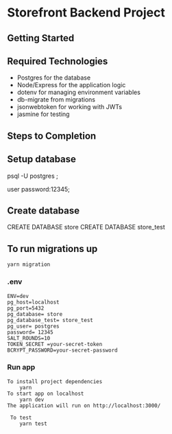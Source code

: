 # Storefront Backend Project
## Getting Started
## Required Technologies
- Postgres for the database
- Node/Express for the application logic
- dotenv  for managing environment variables
- db-migrate from  migrations
- jsonwebtoken  for working with JWTs
- jasmine for testing


## Steps to Completion

## Setup database
psql -U postgres ;

user password:12345;
## Create database 
CREATE DATABASE store
CREATE DATABASE store_test

## To run migrations up
    yarn migration
### .env
    ENV=dev
    pg_host=localhost
    pg_port=5432
    pg_database= store
    pg_database_test= store_test
    pg_user= postgres
    password= 12345
    SALT_ROUNDS=10
    TOKEN_SECRET =your-secret-token
    BCRYPT_PASSWORD=your-secret-password
### Run app
    To install project dependencies
        yarn
    To start app on localhost
        yarn dev
    The application will run on http://localhost:3000/

     To test 
        yarn test

